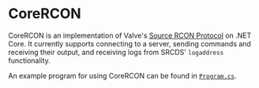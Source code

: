 # CoreRCON

CoreRCON is an implementation of Valve's [Source RCON Protocol](https://developer.valvesoftware.com/wiki/Source_RCON_Protocol) on .NET Core.  It currently supports connecting to a server, sending commands and receiving their output, and receiving logs from SRCDS' `logaddress` functionality.

An example program for using CoreRCON can be found in [`Program.cs`](https://github.com/ScottKaye/CoreRCON/blob/master/src/CoreRCON/Program.cs).
